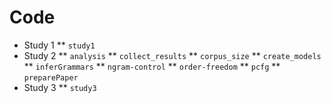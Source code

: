 # Code

* Study 1
** `study1`
* Study 2
** `analysis`
** `collect_results`
** `corpus_size`
** `create_models`
** `inferGrammars`
** `ngram-control`
** `order-freedom`
** `pcfg`
** `preparePaper`
* Study 3
** `study3`

